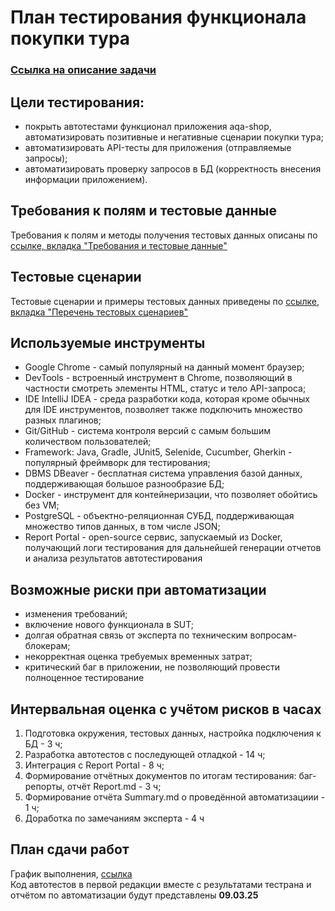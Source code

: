 # План тестирования функционала покупки тура

### [Ссылка на описание задачи](https://github.com/netology-code/aqa-qamid-diplom)

## Цели тестирования:
 - покрыть автотестами функционал приложения aqa-shop, автоматизировать позитивные и негативные сценарии покупки тура;
 - автоматизировать API-тесты для приложения (отправляемые запросы);
 - автоматизировать проверку запросов в БД (корректность внесения информации приложением).

## Требования к полям и тестовые данные

Требования к полям и методы получения тестовых данных описаны по [ссылке, вкладка "Требования и тестовые данные"](https://docs.google.com/spreadsheets/d/1xudSUtT3Ohd0ZiRw21g0u11naYRV4NTmquqIQHJwwtM/edit?usp=sharing)

## Тестовые сценарии

Тестовые сценарии и примеры тестовых данных приведены по [ссылке, вкладка "Перечень тестовых сценариев"](https://docs.google.com/spreadsheets/d/1xudSUtT3Ohd0ZiRw21g0u11naYRV4NTmquqIQHJwwtM/edit?usp=sharing)

## Используемые инструменты
 - Google Chrome - самый популярный на данный момент браузер;
 - DevTools - встроенный инструмент в Chrome, позволяющий в частности смотреть элементы HTML, статус и тело API-запроса;
 - IDE IntelliJ IDEA - среда разработки кода, которая кроме обычных для IDE инструментов, позволяет также подключить множество разных плагинов;
 - Git/GitHub - система контроля версий с самым большим количеством пользователей;
 - Framework: Java, Gradle, JUnit5, Selenide, Cucumber, Gherkin - популярный фреймворк для тестирования;
 - DBMS DBeaver - бесплатная система управления базой данных, поддерживающая большое разнообразие БД;
 - Docker - инструмент для контейнеризации, что позволяет обойтись без VM;
 - PostgreSQL - объектно-реляционная СУБД, поддерживающая множество типов данных, в том числе JSON;
 - Report Portal - open-source сервис, запускаемый из Docker, получающий логи тестирования для дальнейшей генерации отчетов и анализа результатов автотестирования 

## Возможные риски при автоматизации
 - изменения требований;
 - включение нового функционала в SUT;
 - долгая обратная связь от эксперта по техническим вопросам-блокерам;
 - некорректная оценка требуемых временных затрат;
 - критический баг в приложении, не позволяющий провести полноценное тестирование

## Интервальная оценка с учётом рисков в часах
1. Подготовка окружения, тестовых данных, настройка подключения к БД - 3 ч; 
2. Разработка автотестов с последующей отладкой - 14 ч;
3. Интеграция c Report Portal - 8 ч;
4. Формирование отчётных документов по итогам тестирования: баг-репорты, отчёт Report.md - 3 ч;
5. Формирование отчёта Summary.md о проведённой автоматизациии - 1 ч;
6. Доработка по замечаниям эксперта - 4 ч

## План сдачи работ 
График выполнения, [ссылка](https://docs.google.com/spreadsheets/d/1ehDEVDlgLoIK3IiIOF5lsvjMAvjGFBroLf6PhLkv3kk/edit?usp=sharing)  
Код автотестов в первой редакции вместе с результатами тестрана и отчётом по автоматизации будут представлены **09.03.25**
